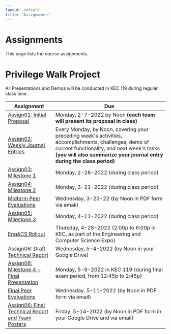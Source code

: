 ```yaml
---
layout: default
title: "Assignments"
---
```


# Assignments

This page lists the course assignments.

# Privilege Walk Project
All Presentations and Demos will be conducted in KEC 119 during regular class time.

Assignment | Due
---------- | ---
[Assign01: Initial Proposal](assign01.html) | Monday, 2-7-2022 by Noon **(each team will present its proposal in class)**
[Assign02: Weekly Journal Entries](assign02.html) | Every Monday, by Noon, covering your preceding week's activities, accomplishments, challenges, demo of current functionality, and next week's tasks **(you will also summarize your journal entry during the class period)**
[Assign03: Milestone 1](assign03.html) | Monday, 2-28-2022 (during class period)
[Assign04: Milestone 2](assign04.html) | Monday, 3-21-2022 (during class period)
[Midterm Peer Evaluations](PeerEval-PrivilegeWalk-Sp22-midterm.pdf) | Wednesday, 3-23-22 (by Noon in PDF form via email)
[Assign05: Milestone 3](assign05.html) | Monday, 4-11-2022 (during class period)
[Eng&CS Rollout](assign05-expo.html) | Thursday, 4-28-2022 (2:00p to 6:00p in KEC, as part of the Engineering and Computer Science Expo)
[Assign06: Draft Technical Report](assign06.html) | Wednesday, 5-4-2022 (by Noon in your Google Drive)
[Assign06: Milestone 4 - Final Presentation](assign06.html) | Monday, 5-9-2022 in KEC 119 (during final exam period, from 12:45p to 2:45p)
[Final Peer Evaluations](PeerEval-PrivilegeWalk-Sp22-final.doc) | Wednesday, 5-11-2022 (by Noon in PDF form via email)
[Assign06: Final Technical Report and Team Posters](assign06.html) | Friday, 5-14-2022 (by Noon in PDF form in your Google Drive and via email)


<!-- vim:set wrap: -->
<!-- vim:set linebreak: -->
<!-- vim:set nolist: -->
